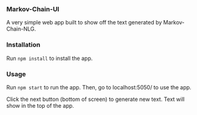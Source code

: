 ### Markov-Chain-UI
A very simple web app built to show off the text generated by Markov-Chain-NLG.

### Installation
Run ```npm install``` to install the app.

### Usage
Run ```npm start``` to run the app. Then, go to localhost:5050/ to use the app.

Click the next button (bottom of screen) to generate new text. Text will show in the top of the app.
